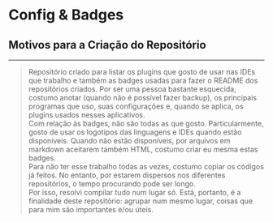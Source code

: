 # **Config & Badges**

## **Motivos para a Criação do Repositório**
---
>Repositório criado para listar os plugins que gosto de usar nas IDEs que trabalho e também as badges usadas para fazer o README dos repositórios criados.
>Por ser uma pessoa bastante esquecida, costumo anotar (quando não é possível fazer backup), os principais programas que uso, suas configurações e, quando se aplica, os plugins usados nesses aplicativos.   
>Com relação às badges, não são todas as que gosto. Particularmente, gosto de usar os logotipos das linguagens e IDEs quando estão disponíveis. Quando não estão disponíveis, por arquivos em markdown aceitarem também HTML, costumo criar eu mesma estas badges.  
>Para não ter esse trabalho todas as vezes, costumo copiar os códigos já feitos. No entanto, por estarem dispersos nos diferentes repositórios, o tempo procurando pode ser longo.   
>Por isso, resolvi compilar tudo num lugar só. Está, portanto, é a finalidade deste repositório: agrupar num mesmo lugar, coisas que para mim são importantes e/ou úteis.
